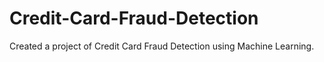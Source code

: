 # Credit-Card-Fraud-Detection
Created a project of Credit Card Fraud Detection using Machine Learning.
